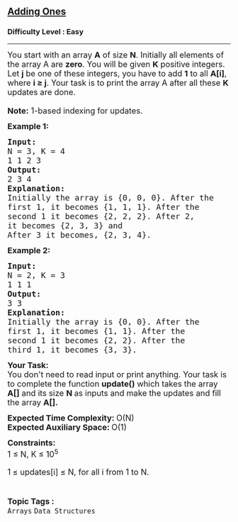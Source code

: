 <h2><a href="https://practice.geeksforgeeks.org/problems/adding-ones3628/1">Adding Ones</a></h2><h3>Difficulty Level : Easy</h3><hr><div class="problems_problem_content__Xm_eO"><p><span style="font-size: 18px;">You start with an array <strong>A</strong> of size <strong>N</strong>. Initially all elements of the array A are <strong>zero</strong>. You will be given <strong>K</strong> positive integers. Let <strong>j</strong> be one of these integers, you have to add <strong>1</strong> to all <strong>A[i]</strong>, where <strong>i ≥ j</strong>. Your task is to print the array A after all these <strong>K</strong> updates are done. <br><strong><br>Note:</strong> 1-based indexing for updates.</span></p>
<p><span style="font-size: 18px;"><strong>Example 1: </strong></span></p>
<pre><span style="font-size: 18px;"><strong>Input:</strong>
N = 3, K = 4
1 1 2 3
<strong>Output:</strong>
2 3 4
<strong>Explanation:</strong>
Initially the array is {0, 0, 0}. After the
first 1, it becomes {1, 1, 1}. After the
second 1 it becomes {2, 2, 2}. After 2, <br>it becomes {2, 3, 3} and <br>After 3 it becomes, {2, 3, 4}. </span></pre>
<p><span style="font-size: 18px;"><strong>Example 2: </strong></span></p>
<pre><span style="font-size: 18px;"><strong>Input:</strong>
N = 2, K = 3
1 1 1
<strong>Output:</strong>
3 3 
<strong>Explanation:</strong>
Initially the array is {0, 0}. After the
first 1, it becomes {1, 1}. After the
second 1 it becomes {2, 2}. After the
third 1, it becomes {3, 3}.</span></pre>
<p><span style="font-size: 18px;"><strong>Your Task:&nbsp;&nbsp;</strong><br>You don't need to read input or print anything. Your task is to complete the function&nbsp;<strong>update()</strong>&nbsp;which takes the array <strong>A[]</strong> and its size <strong>N</strong><strong> </strong>as inputs and make the updates and fill the array <strong>A[].</strong></span></p>
<p><span style="font-size: 18px;"><strong>Expected Time Complexity: </strong>O(N)<br><strong>Expected Auxiliary Space: </strong>O(1)</span></p>
<p><span style="font-size: 18px;"><strong>Constraints:</strong><br>1 ≤ N, K ≤ 10<sup>5</sup></span></p>
<p><span style="font-size: 18px;">1<sup>&nbsp;</sup>≤ updates[i]&nbsp;≤ N, for all i from 1 to N.</span></p></div><br><p><span style=font-size:18px><strong>Topic Tags : </strong><br><code>Arrays</code>&nbsp;<code>Data Structures</code>&nbsp;